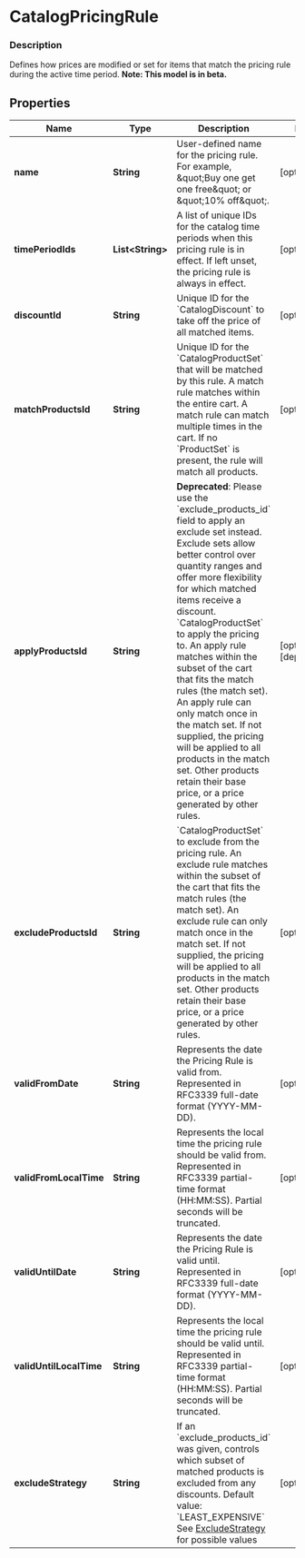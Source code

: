 
# CatalogPricingRule

### Description

Defines how prices are modified or set for items that match the pricing rule during the active time period.
**Note: This model is in beta.**

## Properties
Name | Type | Description | Notes
------------ | ------------- | ------------- | -------------
**name** | **String** | User-defined name for the pricing rule. For example, \&quot;Buy one get one free\&quot; or \&quot;10% off\&quot;. |  [optional]
**timePeriodIds** | **List&lt;String&gt;** | A list of unique IDs for the catalog time periods when this pricing rule is in effect. If left unset, the pricing rule is always in effect. |  [optional]
**discountId** | **String** | Unique ID for the &#x60;CatalogDiscount&#x60; to take off the price of all matched items. |  [optional]
**matchProductsId** | **String** | Unique ID for the &#x60;CatalogProductSet&#x60; that will be matched by this rule. A match rule matches within the entire cart. A match rule can match multiple times in the cart. If no &#x60;ProductSet&#x60; is present, the rule will match all products. |  [optional]
**applyProductsId** | **String** | __Deprecated__: Please use the &#x60;exclude_products_id&#x60; field to apply an exclude set instead. Exclude sets allow better control over quantity ranges and offer more flexibility for which matched items receive a discount.  &#x60;CatalogProductSet&#x60; to apply the pricing to. An apply rule matches within the subset of the cart that fits the match rules (the match set). An apply rule can only match once in the match set. If not supplied, the pricing will be applied to all products in the match set. Other products retain their base price, or a price generated by other rules. |  [optional] [deprecated]
**excludeProductsId** | **String** | &#x60;CatalogProductSet&#x60; to exclude from the pricing rule. An exclude rule matches within the subset of the cart that fits the match rules (the match set). An exclude rule can only match once in the match set. If not supplied, the pricing will be applied to all products in the match set. Other products retain their base price, or a price generated by other rules. |  [optional]
**validFromDate** | **String** | Represents the date the Pricing Rule is valid from. Represented in RFC3339 full-date format (YYYY-MM-DD). |  [optional]
**validFromLocalTime** | **String** | Represents the local time the pricing rule should be valid from. Represented in RFC3339 partial-time format (HH:MM:SS). Partial seconds will be truncated. |  [optional]
**validUntilDate** | **String** | Represents the date the Pricing Rule is valid until. Represented in RFC3339 full-date format (YYYY-MM-DD). |  [optional]
**validUntilLocalTime** | **String** | Represents the local time the pricing rule should be valid until. Represented in RFC3339 partial-time format (HH:MM:SS). Partial seconds will be truncated. |  [optional]
**excludeStrategy** | **String** | If an &#x60;exclude_products_id&#x60; was given, controls which subset of matched products is excluded from any discounts.  Default value: &#x60;LEAST_EXPENSIVE&#x60; See [ExcludeStrategy](#type-excludestrategy) for possible values |  [optional]



